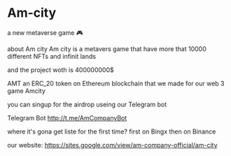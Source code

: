 # Am-city
a new metaverse game 🎮

about Am city
Am city is a metavers game that have more that 10000 different NFTs and infinit lands

and the project woth is 400000000$


AMT
an ERC_20 token on Ethereum blockchain that we made for our web 3 game Amcity 

you can singup for the airdrop useing our Telegram bot

Telegram Bot
http://t.me/AmCompanyBot

where it's gona get liste for the first time?
first on Bingx then on Binance

our website: https://sites.google.com/view/am-company-official/am-city
